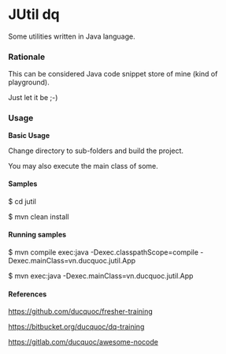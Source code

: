 JUtil dq
==========

Some utilities written in Java language.


### Rationale

This can be considered Java code snippet store of mine (kind of playground).

Just let it be ;-)

### Usage

**Basic Usage**

Change directory to sub-folders and build the project.

You may also execute the main class of some.

#### Samples

  $ cd jutil

  $ mvn clean install


#### Running samples

  $ mvn compile exec:java -Dexec.classpathScope=compile -Dexec.mainClass=vn.ducquoc.jutil.App

  $ mvn exec:java -Dexec.mainClass=vn.ducquoc.jutil.App

#### References

https://github.com/ducquoc/fresher-training

https://bitbucket.org/ducquoc/dq-training

https://gitlab.com/ducquoc/awesome-nocode



